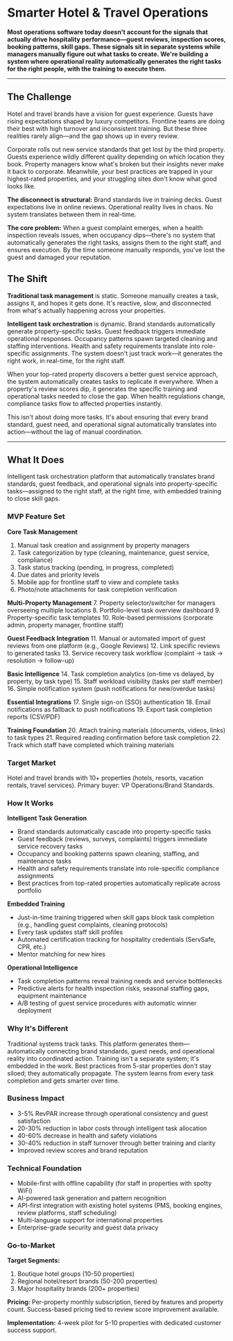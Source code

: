 # Smarter Hotel & Travel Operations

**Most operations software today doesn't account for the signals that actually drive hospitality performance—guest reviews, inspection scores, booking patterns, skill gaps. These signals sit in separate systems while managers manually figure out what tasks to create. We're building a system where operational reality automatically generates the right tasks for the right people, with the training to execute them.**

---

## The Challenge

Hotel and travel brands have a vision for guest experience. Guests have rising expectations shaped by luxury competitors. Frontline teams are doing their best with high turnover and inconsistent training. But these three realities rarely align—and the gap shows up in every review.

Corporate rolls out new service standards that get lost by the third property. Guests experience wildly different quality depending on which location they book. Property managers know what's broken but their insights never make it back to corporate. Meanwhile, your best practices are trapped in your highest-rated properties, and your struggling sites don't know what good looks like.

**The disconnect is structural:** Brand standards live in training decks. Guest expectations live in online reviews. Operational reality lives in chaos. No system translates between them in real-time.

**The core problem:** When a guest complaint emerges, when a health inspection reveals issues, when occupancy dips—there's no system that automatically generates the right tasks, assigns them to the right staff, and ensures execution. By the time someone manually responds, you've lost the guest and damaged your reputation.

## The Shift

**Traditional task management** is static. Someone manually creates a task, assigns it, and hopes it gets done. It's reactive, slow, and disconnected from what's actually happening across your properties.

**Intelligent task orchestration** is dynamic. Brand standards automatically generate property-specific tasks. Guest feedback triggers immediate operational responses. Occupancy patterns spawn targeted cleaning and staffing interventions. Health and safety requirements translate into role-specific assignments. The system doesn't just track work—it generates the right work, in real-time, for the right staff.

When your top-rated property discovers a better guest service approach, the system automatically creates tasks to replicate it everywhere. When a property's review scores dip, it generates the specific training and operational tasks needed to close the gap. When health regulations change, compliance tasks flow to affected properties instantly.

This isn't about doing more tasks. It's about ensuring that every brand standard, guest need, and operational signal automatically translates into action—without the lag of manual coordination.

---

## What It Does

Intelligent task orchestration platform that automatically translates brand standards, guest feedback, and operational signals into property-specific tasks—assigned to the right staff, at the right time, with embedded training to close skill gaps.

### MVP Feature Set

**Core Task Management**
1. Manual task creation and assignment by property managers
2. Task categorization by type (cleaning, maintenance, guest service, compliance)
3. Task status tracking (pending, in progress, completed)
4. Due dates and priority levels
5. Mobile app for frontline staff to view and complete tasks
6. Photo/note attachments for task completion verification

**Multi-Property Management**
7. Property selector/switcher for managers overseeing multiple locations
8. Portfolio-level task overview dashboard
9. Property-specific task templates
10. Role-based permissions (corporate admin, property manager, frontline staff)

**Guest Feedback Integration**
11. Manual or automated import of guest reviews from one platform (e.g., Google Reviews)
12. Link specific reviews to generated tasks
13. Service recovery task workflow (complaint → task → resolution → follow-up)

**Basic Intelligence**
14. Task completion analytics (on-time vs delayed, by property, by task type)
15. Staff workload visibility (tasks per staff member)
16. Simple notification system (push notifications for new/overdue tasks)

**Essential Integrations**
17. Single sign-on (SSO) authentication
18. Email notifications as fallback to push notifications
19. Export task completion reports (CSV/PDF)

**Training Foundation**
20. Attach training materials (documents, videos, links) to task types
21. Required reading confirmation before task completion
22. Track which staff have completed which training materials

### Target Market
Hotel and travel brands with 10+ properties (hotels, resorts, vacation rentals, travel services). Primary buyer: VP Operations/Brand Standards.

### How It Works

**Intelligent Task Generation**
- Brand standards automatically cascade into property-specific tasks
- Guest feedback (reviews, surveys, complaints) triggers immediate service recovery tasks
- Occupancy and booking patterns spawn cleaning, staffing, and maintenance tasks
- Health and safety requirements translate into role-specific compliance assignments
- Best practices from top-rated properties automatically replicate across portfolio

**Embedded Training**
- Just-in-time training triggered when skill gaps block task completion (e.g., handling guest complaints, cleaning protocols)
- Every task updates staff skill profiles
- Automated certification tracking for hospitality credentials (ServSafe, CPR, etc.)
- Mentor matching for new hires

**Operational Intelligence**
- Task completion patterns reveal training needs and service bottlenecks
- Predictive alerts for health inspection risks, seasonal staffing gaps, equipment maintenance
- A/B testing of guest service procedures with automatic winner deployment

### Why It's Different

Traditional systems track tasks. This platform generates them—automatically connecting brand standards, guest needs, and operational reality into coordinated action. Training isn't a separate system; it's embedded in the work. Best practices from 5-star properties don't stay siloed; they automatically propagate. The system learns from every task completion and gets smarter over time.

### Business Impact

- 3-5% RevPAR increase through operational consistency and guest satisfaction
- 20-30% reduction in labor costs through intelligent task allocation
- 40-60% decrease in health and safety violations
- 30-40% reduction in staff turnover through better training and clarity
- Improved review scores and brand reputation

### Technical Foundation

- Mobile-first with offline capability (for staff in properties with spotty WiFi)
- AI-powered task generation and pattern recognition
- API-first integration with existing hotel systems (PMS, booking engines, review platforms, staff scheduling)
- Multi-language support for international properties
- Enterprise-grade security and guest data privacy

### Go-to-Market

**Target Segments:**
1. Boutique hotel groups (10-50 properties)
2. Regional hotel/resort brands (50-200 properties)
3. Major hospitality brands (200+ properties)

**Pricing:** Per-property monthly subscription, tiered by features and property count. Success-based pricing tied to review score improvement available.

**Implementation:** 4-week pilot for 5-10 properties with dedicated customer success support.